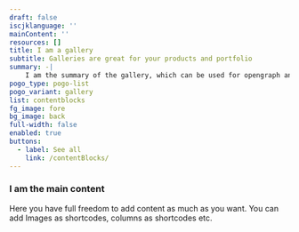 ```yaml
---
draft: false
iscjklanguage: ''
mainContent: ''
resources: []
title: I am a gallery
subtitle: Galleries are great for your products and portfolio
summary: -|
    I am the summary of the gallery, which can be used for opengraph and SEO descriptions
pogo_type: pogo-list
pogo_variant: gallery
list: contentblocks
fg_image: fore
bg_image: back
full-width: false
enabled: true
buttons:
  - label: See all
    link: /contentBlocks/
---
```

### I am the main content

Here you have full freedom to add content as much as you want.
You can add  Images as shortcodes, columns as shortcodes etc.
